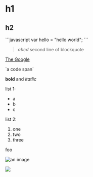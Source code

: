 # h1

## h2

\`\`\`javascript
var hello = "hello world";
\`\`\`

> *abcd*
  second line of blockquote

[The Google](http://google.com)

\`a code span\`

**bold** and _itatlic_

list 1:

+ a
+ b
+ c

list 2:

1. one
2. two
3. three

<raw>
  <foo>foo</foo>
</raw>

![an image](foo.png)

![](bar.png)
